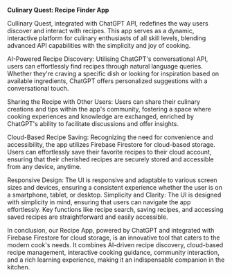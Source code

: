 **Culinary Quest: Recipe Finder App**


Cullinary Quest, integrated with ChatGPT API, redefines the way users discover and interact with recipes. This app serves as a dynamic, interactive platform for culinary enthusiasts of all skill levels, blending advanced API capabilities with the simplicity and joy of cooking.

AI-Powered Recipe Discovery: Utilising ChatGPT's conversational API, users can effortlessly find recipes through natural language queries. Whether they're craving a specific dish or looking for inspiration based on available ingredients, ChatGPT offers personalized suggestions with a conversational touch.

Sharing the Recipe with Other Users: Users can share their culinary creations and tips within the app's community, fostering a space where cooking experiences and knowledge are exchanged, enriched by ChatGPT's ability to facilitate discussions and offer insights.

Cloud-Based Recipe Saving: Recognizing the need for convenience and accessibility, the app utilizes Firebase Firestore for cloud-based storage. Users can effortlessly save their favorite recipes to their cloud account, ensuring that their cherished recipes are securely stored and accessible from any device, anytime.

Responsive Design: The UI is responsive and adaptable to various screen sizes and devices, ensuring a consistent experience whether the user is on a smartphone, tablet, or desktop.
Simplicity and Clarity: The UI is designed with simplicity in mind, ensuring that users can navigate the app effortlessly. Key functions like recipe search, saving recipes, and accessing saved recipes are straightforward and easily accessible.

In conclusion, our Recipe App, powered by ChatGPT and integrated with Firebase Firestore for cloud storage, is an innovative tool that caters to the modern cook's needs. It combines AI-driven recipe discovery, cloud-based recipe management, interactive cooking guidance, community interaction, and a rich learning experience, making it an indispensable companion in the kitchen.
